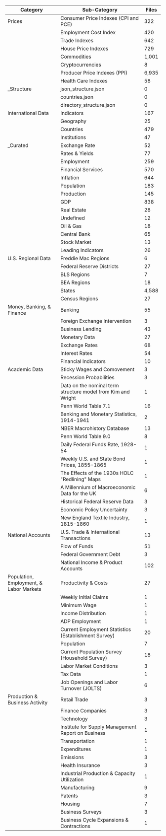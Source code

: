 | Category                                | Sub-Category                                                 | Files   |
|-----------------------------------------|--------------------------------------------------------------|---------|
| Prices                                  | Consumer Price Indexes (CPI and PCE)                         | 322     |
|                                         | Employment Cost Index                                        | 420     |
|                                         | Trade Indexes                                                | 642     |
|                                         | House Price Indexes                                          | 729     |
|                                         | Commodities                                                  | 1,001   |
|                                         | Cryptocurrencies                                             | 8       |
|                                         | Producer Price Indexes (PPI)                                 | 6,935   |
|                                         | Health Care Indexes                                          | 58      |
| _Structure                              | json_structure.json                                          | 0       |
|                                         | countries.json                                               | 0       |
|                                         | directory_structure.json                                     | 0       |
| International Data                      | Indicators                                                   | 167     |
|                                         | Geography                                                    | 25      |
|                                         | Countries                                                    | 479     |
|                                         | Institutions                                                 | 47      |
| _Curated                                | Exchange Rate                                                | 52      |
|                                         | Rates & Yields                                               | 77      |
|                                         | Employment                                                   | 259     |
|                                         | Financial Services                                           | 570     |
|                                         | Inflation                                                    | 644     |
|                                         | Population                                                   | 183     |
|                                         | Production                                                   | 145     |
|                                         | GDP                                                          | 838     |
|                                         | Real Estate                                                  | 28      |
|                                         | Undefined                                                    | 12      |
|                                         | Oil & Gas                                                    | 18      |
|                                         | Central Bank                                                 | 65      |
|                                         | Stock Market                                                 | 13      |
|                                         | Leading Indicators                                           | 26      |
| U.S. Regional Data                      | Freddie Mac Regions                                          | 6       |
|                                         | Federal Reserve Districts                                    | 27      |
|                                         | BLS Regions                                                  | 7       |
|                                         | BEA Regions                                                  | 18      |
|                                         | States                                                       | 4,588   |
|                                         | Census Regions                                               | 27      |
| Money, Banking, & Finance               | Banking                                                      | 55      |
|                                         | Foreign Exchange Intervention                                | 3       |
|                                         | Business Lending                                             | 43      |
|                                         | Monetary Data                                                | 27      |
|                                         | Exchange Rates                                               | 68      |
|                                         | Interest Rates                                               | 54      |
|                                         | Financial Indicators                                         | 10      |
| Academic Data                           | Sticky Wages and Comovement                                  | 3       |
|                                         | Recession Probabilities                                      | 3       |
|                                         | Data on the nominal term structure model from Kim and Wright | 1       |
|                                         | Penn World Table 7.1                                         | 16      |
|                                         | Banking and Monetary Statistics, 1914-1941                   | 2       |
|                                         | NBER Macrohistory Database                                   | 13      |
|                                         | Penn World Table 9.0                                         | 8       |
|                                         | Daily Federal Funds Rate, 1928-54                            | 1       |
|                                         | Weekly U.S. and State Bond Prices, 1855-1865                 | 1       |
|                                         | The Effects of the 1930s HOLC "Redlining" Maps               | 1       |
|                                         | A Millennium of Macroeconomic Data for the UK                | 6       |
|                                         | Historical Federal Reserve Data                              | 3       |
|                                         | Economic Policy Uncertainty                                  | 3       |
|                                         | New England Textile Industry, 1815-1860                      | 1       |
| National Accounts                       | U.S. Trade & International Transactions                      | 13      |
|                                         | Flow of Funds                                                | 51      |
|                                         | Federal Government Debt                                      | 3       |
|                                         | National Income & Product Accounts                           | 102     |
| Population, Employment, & Labor Markets | Productivity & Costs                                         | 27      |
|                                         | Weekly Initial Claims                                        | 1       |
|                                         | Minimum Wage                                                 | 1       |
|                                         | Income Distribution                                          | 1       |
|                                         | ADP Employment                                               | 1       |
|                                         | Current Employment Statistics (Establishment Survey)         | 20      |
|                                         | Population                                                   | 7       |
|                                         | Current Population Survey (Household Survey)                 | 18      |
|                                         | Labor Market Conditions                                      | 3       |
|                                         | Tax Data                                                     | 1       |
|                                         | Job Openings and Labor Turnover (JOLTS)                      | 6       |
| Production & Business Activity          | Retail Trade                                                 | 3       |
|                                         | Finance Companies                                            | 3       |
|                                         | Technology                                                   | 3       |
|                                         | Institute for Supply Management Report on Business           | 1       |
|                                         | Transportation                                               | 1       |
|                                         | Expenditures                                                 | 1       |
|                                         | Emissions                                                    | 3       |
|                                         | Health Insurance                                             | 3       |
|                                         | Industrial Production & Capacity Utilization                 | 1       |
|                                         | Manufacturing                                                | 9       |
|                                         | Patents                                                      | 3       |
|                                         | Housing                                                      | 7       |
|                                         | Business Surveys                                             | 3       |
|                                         | Business Cycle Expansions & Contractions                     | 1       |